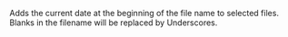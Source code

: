 Adds the current date at the beginning of the file name to selected files. Blanks in the filename will be replaced by Underscores.
